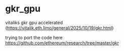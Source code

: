 # gkr_gpu
vitaliks gkr gpu accelerated (https://vitalik.eth.limo/general/2025/10/19/gkr.html)


trying to port the code here https://github.com/ethereum/research/tree/master/gkr
